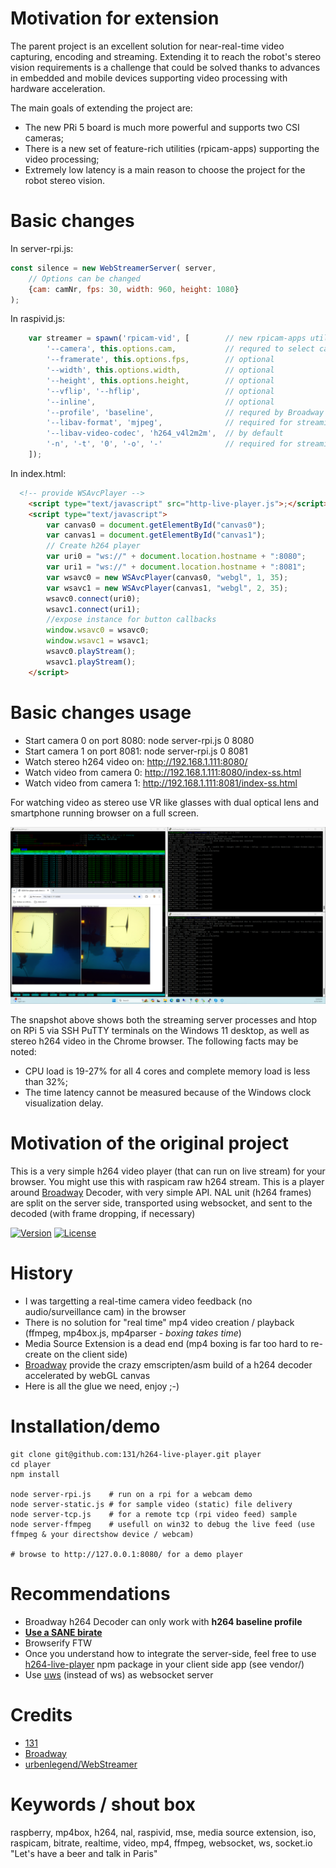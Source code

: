 # Motivation for extension

The parent project is an excellent solution for near-real-time video capturing, encoding and streaming. Extending it to reach the robot's stereo vision requirements is a challenge that could be solved thanks to advances in embedded and mobile devices supporting video processing with hardware acceleration.

The main goals of extending the project are:
  * The new PRi 5 board is much more powerful and supports two CSI cameras;
  * There is a new set of feature-rich utilities (rpicam-apps) supporting the video processing;
  * Extremely low latency is a main reason to choose the project for the robot stereo vision.

# Basic changes

In server-rpi.js:
```Javascript
const silence = new WebStreamerServer( server, 
    // Options can be changed
    {cam: camNr, fps: 30, width: 960, height: 1080}
);
```

In raspivid.js:
```Javascript
    var streamer = spawn('rpicam-vid', [        // new rpicam-apps utility
        '--camera', this.options.cam,           // requred to select camera
        '--framerate', this.options.fps,        // optional
        '--width', this.options.width,          // optional
        '--height', this.options.height,        // optional 
        '--vflip', '--hflip',                   // optional
        '--inline',                             // optional
        '--profile', 'baseline',                // requred by Broadway decoder
        '--libav-format', 'mjpeg',              // required for streaming
        '--libav-video-codec', 'h264_v4l2m2m',  // by default
        '-n', '-t', '0', '-o', '-'              // required for streaming
    ]);
```

In index.html:
```HTML
  <!-- provide WSAvcPlayer -->
    <script type="text/javascript" src="http-live-player.js">;</script>
    <script type="text/javascript">
        var canvas0 = document.getElementById("canvas0");
        var canvas1 = document.getElementById("canvas1");
        // Create h264 player
        var uri0 = "ws://" + document.location.hostname + ":8080";
        var uri1 = "ws://" + document.location.hostname + ":8081";
        var wsavc0 = new WSAvcPlayer(canvas0, "webgl", 1, 35);
        var wsavc1 = new WSAvcPlayer(canvas1, "webgl", 2, 35);
        wsavc0.connect(uri0);
        wsavc1.connect(uri1);
        //expose instance for button callbacks
        window.wsavc0 = wsavc0;
        window.wsavc1 = wsavc1;
        wsavc0.playStream();
        wsavc1.playStream();
    </script>
```


# Basic changes usage

 * Start camera 0 on port 8080: node server-rpi.js 0 8080
 * Start camera 1 on port 8081: node server-rpi.js 0 8081
 * Watch stereo h264 video on: http://192.168.1.111:8080/
 * Watch video from camera 0: http://192.168.1.111:8080/index-ss.html
 * Watch video from camera 1: http://192.168.1.111:8081/index-ss.html

For watching video as stereo use VR like glasses with dual optical lens and smartphone running browser on a full screen.

![All staff snapshot](https://github.com/chradev/rpi5-h264-live-stereo-streamer/blob/master/samples/snapshot.png)

The snapshot above shows both the streaming server processes and htop on RPi 5 via SSH PuTTY terminals on the Windows 11 desktop, as well as stereo h264 video in the Chrome browser. The following facts may be noted:

 * CPU load is 19-27% for all 4 cores and complete memory load is less than 32%;
 * The time latency cannot be measured because of the Windows clock visualization delay.


# Motivation of the original project

This is a very simple h264 video player (that can run on live stream) for your browser.
You might use this with raspicam raw h264 stream.
This is a player around [Broadway](https://github.com/mbebenita/Broadway) Decoder, with very simple API.
NAL unit (h264 frames) are split on the server side, transported using websocket, and sent to the decoded (with frame dropping, if necessary)

[![Version](https://img.shields.io/npm/v/h264-live-player.svg)](https://www.npmjs.com/package/h264-live-player)
[![License](https://img.shields.io/badge/license-MIT-blue.svg)](http://opensource.org/licenses/MIT)


# History
* I was targetting a real-time camera video feedback (no audio/surveillance cam) in the browser
* There is no solution for "real time" mp4 video creation / playback (ffmpeg, mp4box.js, mp4parser - _boxing_ _takes_ _time_)
* Media Source Extension is a dead end (mp4 boxing is far too hard to re-create on the client side)
* [Broadway](https://github.com/mbebenita/Broadway) provide the crazy emscripten/asm build of a h264 decoder accelerated by webGL canvas
* Here is all the glue we need, enjoy ;-)


# Installation/demo
```
git clone git@github.com:131/h264-live-player.git player
cd player
npm install

node server-rpi.js    # run on a rpi for a webcam demo
node server-static.js # for sample video (static) file delivery
node server-tcp.js    # for a remote tcp (rpi video feed) sample
node server-ffmpeg    # usefull on win32 to debug the live feed (use ffmpeg & your directshow device / webcam) 

# browse to http://127.0.0.1:8080/ for a demo player

```

# Recommendations
* Broadway h264 Decoder can only work with **h264 baseline profile**
* [**Use a SANE birate**](https://www.dr-lex.be/info-stuff/videocalc.html)
* Browserify FTW
* Once you understand how to integrate the server-side, feel free to use [h264-live-player](https://www.npmjs.com/package/h264-live-player) npm package in your client side app (see vendor/)
* Use [uws](https://github.com/uWebSockets/uWebSockets) (instead of ws) as websocket server


# Credits
* [131](mailto:131.js@cloudyks.org)
* [Broadway](https://github.com/mbebenita/Broadway)
* [urbenlegend/WebStreamer](https://github.com/urbenlegend/WebStreamer)


# Keywords / shout box
raspberry, mp4box, h264, nal, raspivid, mse, media source extension, iso, raspicam, bitrate, realtime, video, mp4, ffmpeg, websocket, ws, socket.io "Let's have a beer and talk in Paris"
